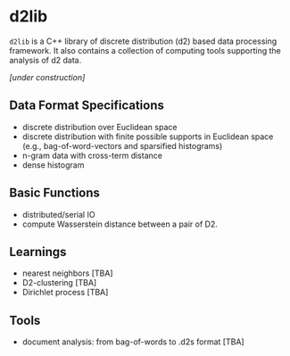 # d2lib
`d2lib` is a C++ library of discrete distribution
(d2) based data processing framework. It also contains a collection of
computing tools supporting the analysis of d2 data.

*[under construction]*

## Data Format Specifications
 - discrete distribution over Euclidean space
 - discrete distribution with finite possible supports in Euclidean space (e.g., bag-of-word-vectors and sparsified histograms)
 - n-gram data with cross-term distance
 - dense histogram

## Basic Functions
 - distributed/serial IO 
 - compute Wasserstein distance between a pair of D2.


## Learnings
 - nearest neighbors [TBA]
 - D2-clustering [TBA]
 - Dirichlet process [TBA]

## Tools
 - document analysis: from bag-of-words to .d2s format [TBA]
